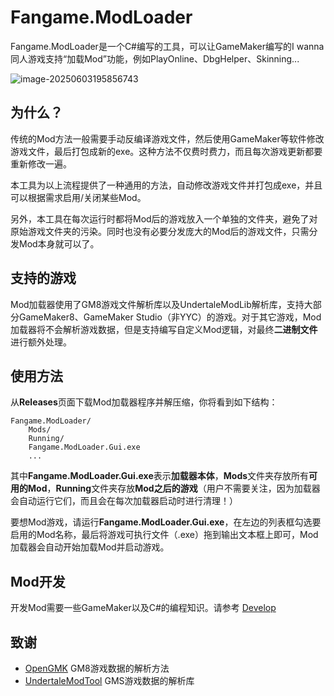 # Fangame.ModLoader

Fangame.ModLoader是一个C#编写的工具，可以让GameMaker编写的I wanna同人游戏支持“加载Mod”功能，例如PlayOnline、DbgHelper、Skinning...

![image-20250603195856743](D:\Projects\CSharp\Fangame.ModLoader\Doc\image-20250603195856743.png)

## 为什么？

传统的Mod方法一般需要手动反编译游戏文件，然后使用GameMaker等软件修改游戏文件，最后打包成新的exe。这种方法不仅费时费力，而且每次游戏更新都要重新修改一遍。

本工具为以上流程提供了一种通用的方法，自动修改游戏文件并打包成exe，并且可以根据需求启用/关闭某些Mod。

另外，本工具在每次运行时都将Mod后的游戏放入一个单独的文件夹，避免了对原始游戏文件夹的污染。同时也没有必要分发庞大的Mod后的游戏文件，只需分发Mod本身就可以了。

## 支持的游戏

Mod加载器使用了GM8游戏文件解析库以及UndertaleModLib解析库，支持大部分GameMaker8、GameMaker Studio（非YYC）的游戏。对于其它游戏，Mod加载器将不会解析游戏数据，但是支持编写自定义Mod逻辑，对最终**二进制文件**进行额外处理。

## 使用方法

从**Releases**页面下载Mod加载器程序并解压缩，你将看到如下结构：

```
Fangame.ModLoader/
	Mods/
	Running/
	Fangame.ModLoader.Gui.exe
	...
```

其中**Fangame.ModLoader.Gui.exe**表示**加载器本体**，**Mods**文件夹存放所有**可用的Mod**，**Running**文件夹存放**Mod之后的游戏**（用户不需要关注，因为加载器会自动运行它们，而且会在每次加载器启动时进行清理！）

要想Mod游戏，请运行**Fangame.ModLoader.Gui.exe**，在左边的列表框勾选要启用的Mod名称，最后将游戏可执行文件（.exe）拖到输出文本框上即可，Mod加载器会自动开始加载Mod并启动游戏。

## Mod开发

开发Mod需要一些GameMaker以及C#的编程知识。请参考 [Develop](./Develop(CN).md)

## 致谢

- [OpenGMK](https://github.com/OpenGMK/OpenGMK) GM8游戏数据的解析方法
- [UndertaleModTool](https://github.com/UnderminersTeam/UndertaleModTool) GMS游戏数据的解析库